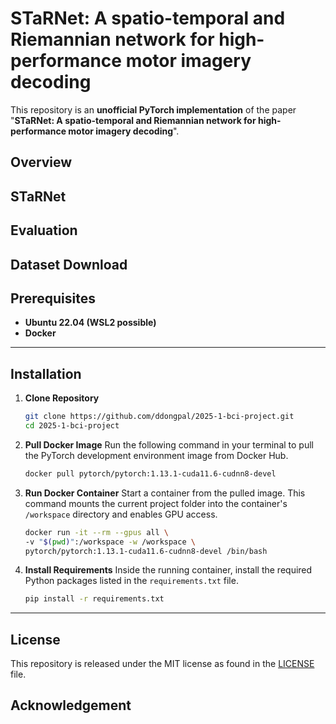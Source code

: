 # STaRNet: A spatio-temporal and Riemannian network for high-performance motor imagery decoding
This repository is an **unofficial PyTorch implementation** of the paper "**STaRNet: A spatio-temporal and Riemannian network for high-performance motor imagery decoding**".

## Overview

## STaRNet

## Evaluation

## Dataset Download

## Prerequisites

* **Ubuntu 22.04 (WSL2 possible)**
* **Docker**

---

## Installation

1.  **Clone Repository**
    ```bash
    git clone https://github.com/ddongpal/2025-1-bci-project.git
    cd 2025-1-bci-project
    ```

2.  **Pull Docker Image**
    Run the following command in your terminal to pull the PyTorch development environment image from Docker Hub.
    ```bash
    docker pull pytorch/pytorch:1.13.1-cuda11.6-cudnn8-devel
    ```

3.  **Run Docker Container**
    Start a container from the pulled image. This command mounts the current project folder into the container's `/workspace` directory and enables GPU access.
    ```bash
    docker run -it --rm --gpus all \
    -v "$(pwd)":/workspace -w /workspace \
    pytorch/pytorch:1.13.1-cuda11.6-cudnn8-devel /bin/bash
    ```

4.  **Install Requirements**
    Inside the running container, install the required Python packages listed in the `requirements.txt` file.
    ```bash
    pip install -r requirements.txt
    ```

---
## License
This repository is released under the MIT license as found in the [LICENSE](https://github.com/ddongpal/2025-1-bci-project/blob/main/LICENSE) file.   
## Acknowledgement

